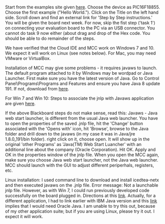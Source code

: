 
Start from the examples site given [here](https://mplabxpress.microchip.com/mplabcloud/example). Choose the device as PIC16F18855. Choose the first example ("Hello World.").  Click on the Title on the left hand side. Scroll down and find an external link for 'Step by Step instructions.' You will be given the board next week. For now, skip the fist step ('task 1') on connecting your evaluation board to the PC via an USB connector. You cannot do task 9 now either (about drag and drop of the Hex code. You should be able to do remainder of the steps. 

We have verified that the Cloud IDE and MCC work on Windows 7 and 10. We expect it will work on Linux (see notes below). For Mac, you may need VMware or VirtualBox. 

Installation of MCC may give some problems - it requires javaws to launch. The default program attached to it by Windows may be wordpad or Java Launcher. First make sure you have the latest version of Java. Go to Control Panel\Programs\Programs and Features and ensure you have Java 8 update 191. If not, download from [here](https://www.java.com/en/download/).  

For Win 7 and Win 10: Steps to associate the jnlp with Javaws application are given [here](https://blackboard.secure.force.com/btbb_exportarticlepdf?id=kA770000000CbF5CAK). 

If the above Blackboard steps do not make sense, read this: Javaws - Java web start launcher, is different from the usual Java web launcher. You have to open the properties of the saved .jnlp file, hit the 'Change' button associated with the 'Opens with' icon, hit 'Browse', browse to the Java folder and drill down to the javaws (in my case it was in Java/jre 1.8.0_191/bin folder). right click on it, choose open. It will show up in the original 'other Programs' as 'Java(TM) Web Start Luancher' with an additional line about the company (Oracle Corporation). Hit OK. Apply and OK in the properties window of the jnlp file. When you open the MCC again, make sure you choose Java web start launcher, not the Java web launcher. MCC should launch with the GUI to adjust different periperhals, registers, etc. 

Linux installation:  I used command line to download and install icedtea-netx and then executed javaws on the .jnlp file. Error message: Not a launchable jnlp file. However, as with Win 7, I could run previously developed code successfully on the board plugged in. Directions at this [link](https://askubuntu.com/questions/565016/how-to-run-a-jnlp-file-in-ubuntu-server). Actually, for a different application, I had to link earlier with IBM Java version and this [link](https://askubuntu.com/questions/293117/not-able-to-install-javaws) implies that I would need Oracle Java. I am unable to try this out, because of my other application suite; but if you are using Linux, please try it out. I expect it will work. 

